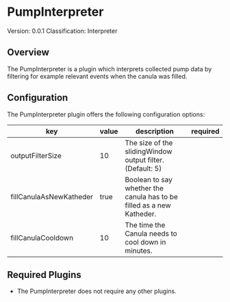 # PumpInterpreter
Version: 0.0.1
Classification: Interpreter

Overview
-----
The PumpInterpreter is a plugin which interprets collected pump data by filtering for example relevant events when the canula was filled.

Configuration
-----
The PumpInterpreter plugin offers the following configuration options:

| key  | value | description | required |
| ------------- | ------------- |  ------------- | ------------- |
| outputFilterSize | 10 | The size of the slidingWindow output filter. (Default: 5) | 
| fillCanulaAsNewKatheder | true | Boolean to say whether the canula has to be filled as a new Katheder. |
| fillCanulaCooldown | 10 | The time the Canula needs to cool down in minutes. |

Required Plugins
-----
 - The PumpInterpreter does not require any other plugins.